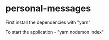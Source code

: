 # personal-messages

First install the dependencies with "yarn"

To start the application - "yarn nodemon index"
